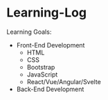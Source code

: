 # Learning-Log

Learning Goals:
 - Front-End Development
     - HTML
     - CSS
     - Bootstrap
     - JavaScript
     - React/Vue/Angular/Svelte
 - Back-End Development
